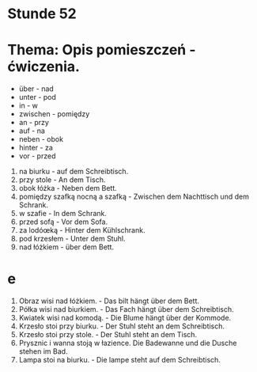 # Stunde 52
# Thema: Opis pomieszczeń - ćwiczenia.
- über - nad
- unter - pod
- in - w
- zwischen - pomiędzy
- an - przy
- auf - na
- neben - obok
- hinter - za
- vor - przed
1) na biurku - auf dem Schreibtisch.
2) przy stole - An dem Tisch.
3) obok łóżka - Neben dem Bett.
4) pomiędzy szafką nocną a szafką - Zwischen dem Nachttisch und dem Schrank.
5) w szafie - In dem Schrank.
6) przed sofą - Vor dem Sofa.
7) za lodóœką - Hinter dem Kühlschrank.
8) pod krzesłem - Unter dem Stuhl.
9) nad łóżkiem - über dem Bett.
# e
1) Obraz wisi nad łóżkiem. - Das bilt hängt über dem Bett.
2) Półka wisi nad biurkiem. - Das Fach hängt über dem Schreibtisch.
3) Kwiatek wisi nad komodą. - Die Blume hängt über der Kommode.
4) Krzesło stoi przy biurku. - Der Stuhl steht an dem Schreibtisch.
5) Krzesło stoi przy stole. - Der Stuhl steht an dem Tisch.
6) Prysznic i wanna stoją w łazience. Die Badewanne und die Dusche stehen im Bad.
7) Lampa stoi na biurku. - Die lampe steht auf dem Schreibtisch.

